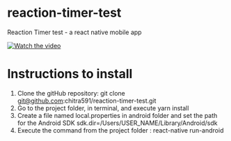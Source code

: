 # reaction-timer-test
Reaction Timer test - a react native mobile app

[![Watch the video](https://i.imgflip.com/35oiqx.jpg)](https://youtu.be/WCKGlQ_w3jg)
# Instructions to install

1. Clone the gitHub repository: git clone git@github.com:chitra591/reaction-timer-test.git
2. Go to the project folder, in terminal, and execute yarn install
3. Create a file named local.properties in android folder and set the path for the Android SDK  sdk.dir=/Users/USER_NAME/Library/Android/sdk
4. Execute the command from the project folder : react-native run-android
